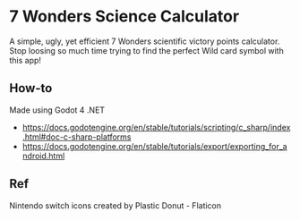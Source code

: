 # 7 Wonders Science Calculator  
A simple, ugly, yet efficient 7 Wonders scientific victory points calculator. Stop loosing so much time trying to find the perfect Wild card symbol with this app!  
  
## How-to  
Made using Godot 4 .NET  
- https://docs.godotengine.org/en/stable/tutorials/scripting/c_sharp/index.html#doc-c-sharp-platforms
- https://docs.godotengine.org/en/stable/tutorials/export/exporting_for_android.html

## Ref
Nintendo switch icons created by Plastic Donut - Flaticon
